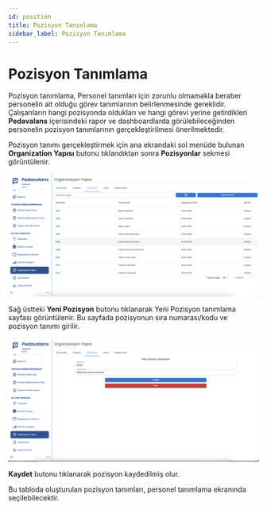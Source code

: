 ```yaml
---
id: position
title: Pozisyon Tanımlama
sidebar_label: Pozisyon Tanımlama
---
```


# Pozisyon Tanımlama

Pozisyon tanımlama, Personel tanımları için zorunlu olmamakla beraber personelin ait olduğu görev tanımlarının belirlenmesinde gereklidir. Çalışanların hangi 
pozisyonda oldukları ve hangi görevi yerine getirdikleri **Pedavalans** içerisindeki rapor ve dashboardlarda görülebileceğinden personelin pozisyon tanımlarının gerçekleştirilmesi önerilmektedir. 

Pozisyon tanımı gerçekleştirmek için ana ekrandaki sol menüde bulunan **Organization Yapısı** butonu tıklandıktan sonra **Pozisyonlar** sekmesi görüntülenir.

![Pozisyon Tanımlama](../images/pozisyon01.png)

Sağ üstteki **Yeni Pozisyon** butonu tıklanarak Yeni Pozisyon tanımlama sayfası görüntülenir. Bu sayfada pozisyonun sıra numarası/kodu ve pozisyon tanımı girilir.

![Pozisyon Tanımlama](../images/pozisyon02.png)

**Kaydet** butonu tıklanarak pozisyon kaydedilmiş olur.

Bu tabloda oluşturulan pozisyon tanımları, personel tanımlama ekranında seçilebilecektir.
